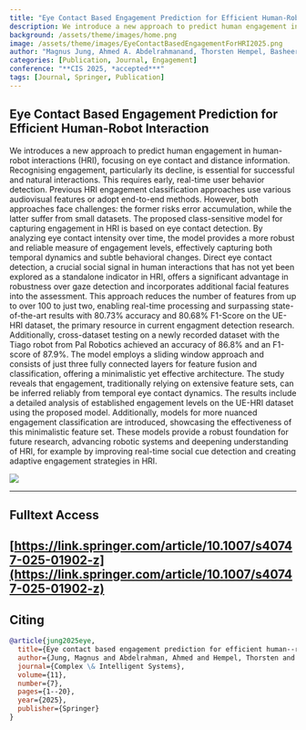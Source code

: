 ```yaml
---
title: "Eye Contact Based Engagement Prediction for Efficient Human-Robot Interaction"
description: We introduce a new approach to predict human engagement in human-robot interactions (HRI), focusing on eye contact and distance information. Recognising engagement, particularly its decline, is essential for successful and natural interactions. This requires early, real-time user behavior detection.
background: /assets/theme/images/home.png
image: /assets/theme/images/EyeContactBasedEngagementForHRI2025.png
author: "Magnus Jung, Ahmed A. Abdelrahmanand, Thorsten Hempel, Basheer Al-Tawil, Qiaoyue Yang, Sven Wachsmuth, Ayoub Al-Hamadi"
categories: [Publication, Journal, Engagement]
conference: "**CIS 2025, *accepted***"
tags: [Journal, Springer, Publication]
---
```


## Eye Contact Based Engagement Prediction for Efficient Human-Robot Interaction

We introduces a new approach to predict human engagement in human-robot interactions (HRI), focusing on eye contact and distance information. Recognising engagement, particularly its decline, is essential for successful and natural interactions. This requires early, real-time user behavior detection. Previous HRI engagement classification approaches use various audiovisual features or adopt end-to-end methods. However, both approaches face challenges: the former risks error accumulation, while the latter suffer from small datasets. 
The proposed class-sensitive model for capturing engagement in HRI is based on eye contact detection.
By analyzing eye contact intensity over time, the model provides a more robust and reliable measure of engagement levels, effectively capturing both temporal dynamics and subtle behavioral changes.
Direct eye contact detection, a crucial social signal in human interactions that has not yet been explored as a standalone indicator in HRI, offers a significant advantage in robustness over gaze detection and incorporates additional facial features into the assessment. This approach reduces the number of features from up to over 100 to just two, enabling real-time processing and surpassing state-of-the-art results with 80.73% accuracy and 80.68% F1-Score on the UE-HRI dataset, the primary resource in current engagment detection research. Additionally, cross-dataset testing on a newly recorded dataset with the Tiago robot from Pal Robotics achieved an accuracy of 86.8% and an F1-score of 87.9%.
The model employs a sliding window approach and consists of just three fully connected layers for feature fusion and classification, offering a minimalistic yet effective architecture.
The study reveals that engagement, traditionally relying on extensive feature sets, can be inferred reliably from temporal eye contact dynamics. The results include a detailed analysis of established engagement levels on the UE-HRI dataset using the proposed model. Additionally, models for more nuanced engagement classification are introduced, showcasing the effectiveness of this minimalistic feature set. These models provide a robust foundation for future research, advancing robotic systems and deepening understanding of HRI, for example by improving real-time social cue detection and creating adaptive engagement strategies in HRI.

![](/semiac/assets/theme/images/EyeContactBasedEngagementForHRI2025.png)

---

## Fulltext Access
[https://link.springer.com/article/10.1007/s40747-025-01902-z](https://link.springer.com/article/10.1007/s40747-025-01902-z)
---

## Citing

```bibtex
@article{jung2025eye,
  title={Eye contact based engagement prediction for efficient human--robot interaction},
  author={Jung, Magnus and Abdelrahman, Ahmed and Hempel, Thorsten and Al-Tawil, Basheer and Yang, Qiaoyue and Wachsmuth, Sven and Al-Hamadi, Ayoub},
  journal={Complex \& Intelligent Systems},
  volume={11},
  number={7},
  pages={1--20},
  year={2025},
  publisher={Springer}
}
```
